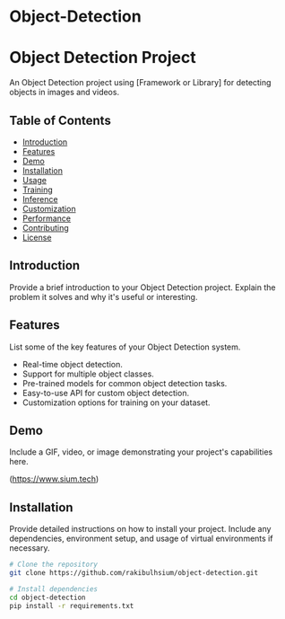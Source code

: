 # Object-Detection
# Object Detection Project

An Object Detection project using [Framework or Library] for detecting objects in images and videos.

## Table of Contents

- [Introduction](#introduction)
- [Features](#features)
- [Demo](#demo)
- [Installation](#installation)
- [Usage](#usage)
- [Training](#training)
- [Inference](#inference)
- [Customization](#customization)
- [Performance](#performance)
- [Contributing](#contributing)
- [License](#license)

## Introduction

Provide a brief introduction to your Object Detection project. Explain the problem it solves and why it's useful or interesting.

## Features

List some of the key features of your Object Detection system.

- Real-time object detection.
- Support for multiple object classes.
- Pre-trained models for common object detection tasks.
- Easy-to-use API for custom object detection.
- Customization options for training on your dataset.

## Demo

Include a GIF, video, or image demonstrating your project's capabilities here.

(https://www.sium.tech)

## Installation

Provide detailed instructions on how to install your project. Include any dependencies, environment setup, and usage of virtual environments if necessary.

```bash
# Clone the repository
git clone https://github.com/rakibulhsium/object-detection.git

# Install dependencies
cd object-detection
pip install -r requirements.txt
